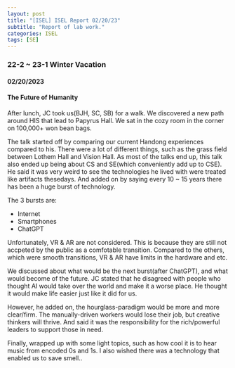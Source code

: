```yaml
---
layout: post
title: "[ISEL] ISEL Report 02/20/23"
subtitle: "Report of lab work."
categories: ISEL
tags: [SE]
---
```


### 22-2 ~ 23-1 Winter Vacation
#### 02/20/2023
#### The Future of Humanity
After lunch, JC took us(BJH, SC, SB) for a walk. We discovered a new path around HIS that lead to Papyrus Hall.
We sat in the cozy room in the corner on 100,000+ won bean bags.

The talk started off by comparing our current Handong experiences compared to his.
There were a lot of different things, such as the grass field between Lothem Hall and Vision Hall.
As most of the talks end up, this talk also ended up being about CS and SE(which conveniently add up to CSE).
He said it was very weird to see the technologies he lived with were treated like artifacts thesedays.
And added on by saying every 10 ~ 15 years there has been a huge burst of technology.

The 3 bursts are:
* Internet
* Smartphones
* ChatGPT

Unfortunately, VR & AR are not considered. This is because they are still not accpeted by the public as a comfotable transition.
Compared to the others, which were smooth transitions, VR & AR have limits in the hardware and etc.

We discussed about what would be the next burst(after ChatGPT), and what would become of the future.
JC stated that he disagreed with people who thought AI would take over the world and make it a worse place.
He thought it would make life easier just like it did for us.

However, he added on, the hourglass-paradigm would be more and more clear/firm.
The manually-driven workers would lose their job, but creative thinkers will thrive.
And said it was the responsibility for the rich/powerful leaders to support those in need.

Finally, wrapped up with some light topics, such as how cool it is to hear music from encoded 0s and 1s.
I also wished there was a technology that enabled us to save smell..
